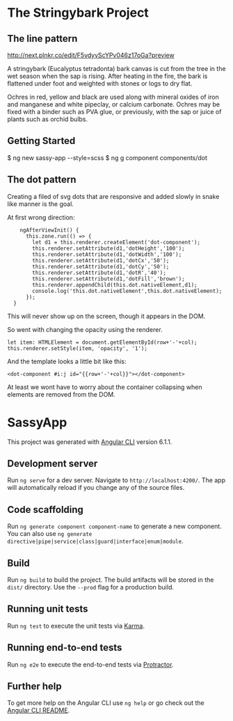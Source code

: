 # The Stringybark Project

## The line pattern

http://next.plnkr.co/edit/F5vdyvScYPv046z17oGa?preview

A stringybark (Eucalyptus tetradonta) bark canvas is cut from the tree in the wet season when the sap is rising.  After heating in the fire, the bark is flattened under foot and weighted with stones or logs to dry flat.

Ochres in red, yellow and black are used along with mineral oxides of iron and manganese and white pipeclay, or calcium carbonate. Ochres may be fixed with a binder such as PVA glue, or previously, with the sap or juice of plants such as orchid bulbs.



## Getting Started

$ ng new sassy-app --style=scss
$ ng g component components/dot

## The dot pattern 

Creating a filed of svg dots that are responsive and added slowly in snake like manner is the goal.

At first wrong direction:
```
    ngAfterViewInit() {
      this.zone.run(() => {
        let d1 = this.renderer.createElement('dot-component');
        this.renderer.setAttribute(d1,'dotHeight','100'); 
        this.renderer.setAttribute(d1,'dotWidth','100'); 
        this.renderer.setAttribute(d1,'dotCx','50'); 
        this.renderer.setAttribute(d1,'dotCy','50'); 
        this.renderer.setAttribute(d1,'dotR','40'); 
        this.renderer.setAttribute(d1,'dotFill','brown'); 
        this.renderer.appendChild(this.dot.nativeElement,d1);
        console.log('this.dot.nativeElement',this.dot.nativeElement);  
      });
  }
```

This will never show up on the screen, though it appears in the DOM.

So went with changing the opacity using the renderer.  
```
let item: HTMLElement = document.getElementById(row+'-'+col);
this.renderer.setStyle(item, 'opacity', '1');
```            

And the template looks a little bit like this:
```
<dot-component #i:j id="{{row+'-'+col}}"></dot-component>
```

At least we wont have to worry about the container collapsing when elements are removed from the DOM.




# SassyApp

This project was generated with [Angular CLI](https://github.com/angular/angular-cli) version 6.1.1.

## Development server

Run `ng serve` for a dev server. Navigate to `http://localhost:4200/`. The app will automatically reload if you change any of the source files.

## Code scaffolding

Run `ng generate component component-name` to generate a new component. You can also use `ng generate directive|pipe|service|class|guard|interface|enum|module`.

## Build

Run `ng build` to build the project. The build artifacts will be stored in the `dist/` directory. Use the `--prod` flag for a production build.

## Running unit tests

Run `ng test` to execute the unit tests via [Karma](https://karma-runner.github.io).

## Running end-to-end tests

Run `ng e2e` to execute the end-to-end tests via [Protractor](http://www.protractortest.org/).

## Further help

To get more help on the Angular CLI use `ng help` or go check out the [Angular CLI README](https://github.com/angular/angular-cli/blob/master/README.md).
